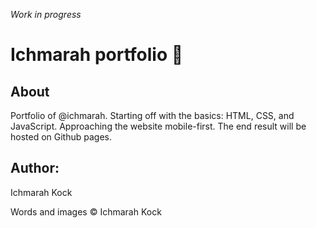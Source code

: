 *Work in progress*
# Ichmarah portfolio :tada:

## About
Portfolio of @ichmarah. Starting off with the basics: HTML, CSS, and JavaScript. Approaching the website mobile-first.
The end result will be hosted on Github pages.  

## Author:
Ichmarah Kock  

Words and images © Ichmarah Kock
